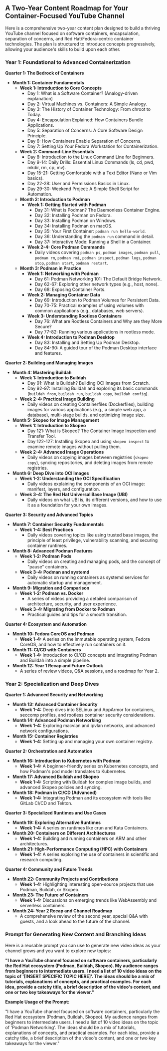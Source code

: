 ## A Two-Year Content Roadmap for Your Container-Focused YouTube Channel

Here is a comprehensive two-year content plan designed to build a thriving YouTube channel focused on software containers, encapsulation, separation of concerns, and Red Hat/Fedora-centric container technologies. The plan is structured to introduce concepts progressively, allowing your audience's skills to build upon each other.

### Year 1: Foundational to Advanced Containerization

**Quarter 1: The Bedrock of Containers**

*   **Month 1: Container Fundamentals**
    *   **Week 1: Introduction to Core Concepts**
        *   Day 1: What is a Software Container? (Analogy-driven explanation)
        *   Day 2: Virtual Machines vs. Containers: A Simple Analogy.
        *   Day 3: The History of Container Technology: From chroot to Today.
        *   Day 4: Encapsulation Explained: How Containers Bundle Applications.
        *   Day 5: Separation of Concerns: A Core Software Design Principle.
        *   Day 6: How Containers Enable Separation of Concerns.
        *   Day 7: Setting Up Your Fedora Workstation for Containerization.
    *   **Week 2: Command-Line Essentials**
        *   Day 8: Introduction to the Linux Command Line for Beginners.
        *   Day 9-14: Daily Drills: Essential Linux Commands (ls, cd, pwd, mkdir, rm, cp, mv).
        *   Day 15-21: Getting Comfortable with a Text Editor (Nano or Vim basics).
        *   Day 22-28: User and Permissions Basics in Linux.
        *   Day 29-30: Weekend Project: A Simple Shell Script for Automation.
    *   **Month 2: Introduction to Podman**
        *   **Week 1: Getting Started with Podman**
            *   Day 31: What is Podman? The Daemonless Container Engine.
            *   Day 32: Installing Podman on Fedora.
            *   Day 33: Installing Podman on Windows.
            *   Day 34: Installing Podman on macOS.
            *   Day 35: Your First Container: `podman run hello-world`.
            *   Day 36: Understanding the `podman run` command in detail.
            *   Day 37: Interactive Mode: Running a Shell in a Container.
        *   **Week 2-4: Core Podman Commands**
            *   Daily videos covering `podman ps`, `podman images`, `podman pull`, `podman rm`, `podman rmi`, `podman inspect`, `podman logs`, `podman stop`, `podman start`, `podman restart`.
    *   **Month 3: Podman in Practice**
        *   **Week 1: Networking with Podman**
            *   Day 61: Podman Networking 101: The Default Bridge Network.
            *   Day 62-67: Exploring other network types (e.g., host, none).
            *   Day 68: Exposing Container Ports.
        *   **Week 2: Managing Container Data**
            *   Day 69: Introduction to Podman Volumes for Persistent Data.
            *   Day 70-75: Practical examples of using volumes with common applications (e.g., databases, web servers).
        *   **Week 3: Understanding Rootless Containers**
            *   Day 76: What are Rootless Containers and Why are they More Secure?
            *   Day 77-82: Running various applications in rootless mode.
        *   **Week 4: Introduction to Podman Desktop**
            *   Day 83: Installing and Setting Up Podman Desktop.
            *   Day 84-90: A guided tour of the Podman Desktop interface and features.

**Quarter 2: Building and Managing Images**

*   **Month 4: Mastering Buildah**
    *   **Week 1: Introduction to Buildah**
        *   Day 91: What is Buildah? Building OCI Images from Scratch.
        *   Day 92-97: Installing Buildah and exploring its basic commands (`buildah from`, `buildah run`, `buildah copy`, `buildah config`).
    *   **Week 2-4: Practical Image Building**
        *   Daily videos on creating Containerfiles (Dockerfiles), building images for various applications (e.g., a simple web app, a database), multi-stage builds, and optimizing image size.
*   **Month 5: Skopeo for Image Management**
    *   **Week 1: Introduction to Skopeo**
        *   Day 121: What is Skopeo? The Container Image Inspection and Transfer Tool.
        *   Day 122-127: Installing Skopeo and using `skopeo inspect` to examine remote images without pulling them.
    *   **Week 2-4: Advanced Image Operations**
        *   Daily videos on copying images between registries (`skopeo copy`), syncing repositories, and deleting images from remote registries.
*   **Month 6: Deep Dive into OCI Images**
    *   **Week 1-2: Understanding the OCI Specification**
        *   Daily videos explaining the components of an OCI image: manifest, layers, and configuration.
    *   **Week 3-4: The Red Hat Universal Base Image (UBI)**
        *   Daily videos on what UBI is, its different versions, and how to use it as a foundation for your own images.

**Quarter 3: Security and Advanced Topics**

*   **Month 7: Container Security Fundamentals**
    *   **Week 1-4: Best Practices**
        *   Daily videos covering topics like using trusted base images, the principle of least privilege, vulnerability scanning, and securing container runtimes.
*   **Month 8: Advanced Podman Features**
    *   **Week 1-2: Podman Pods**
        *   Daily videos on creating and managing pods, and the concept of "pause" containers.
    *   **Week 3-4: Podman and systemd**
        *   Daily videos on running containers as systemd services for automatic startup and management.
*   **Month 9: Migration and Comparison**
    *   **Week 1-2: Podman vs. Docker**
        *   A series of videos providing a detailed comparison of architecture, security, and user experience.
    *   **Week 3-4: Migrating from Docker to Podman**
        *   Practical guides and tips for a smooth transition.

**Quarter 4: Ecosystem and Automation**

*   **Month 10: Fedora CoreOS and Podman**
    *   **Week 1-4:** A series on the immutable operating system, Fedora CoreOS, and how to effectively run containers on it.
*   **Month 11: CI/CD with Containers**
    *   **Week 1-4:** Introduction to CI/CD concepts and integrating Podman and Buildah into a simple pipeline.
*   **Month 12: Year 1 Recap and Future Outlook**
    *   A series of review videos, Q&A sessions, and a roadmap for Year 2.

### Year 2: Specialization and Deep Dives

**Quarter 1: Advanced Security and Networking**

*   **Month 13: Advanced Container Security**
    *   **Week 1-4:** Deep dives into SELinux and AppArmor for containers, seccomp profiles, and rootless container security considerations.
*   **Month 14: Advanced Podman Networking**
    *   **Week 1-4:** Exploring macvlan and ipvlan networks, and advanced network configurations.
*   **Month 15: Container Registries**
    *   **Week 1-4:** Setting up and managing your own container registry.

**Quarter 2: Orchestration and Automation**

*   **Month 16: Introduction to Kubernetes with Podman**
    *   **Week 1-4:** A beginner-friendly series on Kubernetes concepts, and how Podman's pod model translates to Kubernetes.
*   **Month 17: Advanced Buildah and Skopeo**
    *   **Week 1-4:** Scripting with Buildah for complex image builds, and advanced Skopeo policies and syncing.
*   **Month 18: Podman in CI/CD (Advanced)**
    *   **Week 1-4:** Integrating Podman and its ecosystem with tools like GitLab CI/CD and Tekton.

**Quarter 3: Specialized Runtimes and Use Cases**

*   **Month 19: Exploring Alternative Runtimes**
    *   **Week 1-4:** A series on runtimes like crun and Kata Containers.
*   **Month 20: Containers on Different Architectures**
    *   **Week 1-4:** Building and running containers on ARM and other architectures.
*   **Month 21: High-Performance Computing (HPC) with Containers**
    *   **Week 1-4:** A series exploring the use of containers in scientific and research computing.

**Quarter 4: Community and Future Trends**

*   **Month 22: Community Projects and Contributions**
    *   **Week 1-4:** Highlighting interesting open-source projects that use Podman, Buildah, or Skopeo.
*   **Month 23: The Future of Containers**
    *   **Week 1-4:** Discussions on emerging trends like WebAssembly and serverless containers.
*   **Month 24: Year 2 Recap and Channel Roadmap**
    *   A comprehensive review of the second year, special Q&A with guests, and a look ahead to the future of the channel.

### Prompt for Generating New Content and Branching Ideas

Here is a reusable prompt you can use to generate new video ideas as your channel grows and you want to explore new topics:

**"I have a YouTube channel focused on software containers, particularly the Red Hat ecosystem (Podman, Buildah, Skopeo). My audience ranges from beginners to intermediate users. I need a list of 10 video ideas on the topic of '[INSERT SPECIFIC TOPIC HERE]'. The ideas should be a mix of tutorials, explanations of concepts, and practical examples. For each idea, provide a catchy title, a brief description of the video's content, and one or two key takeaways for the viewer."**

**Example Usage of the Prompt:**

"I have a YouTube channel focused on software containers, particularly the Red Hat ecosystem (Podman, Buildah, Skopeo). My audience ranges from beginners to intermediate users. I need a list of 10 video ideas on the topic of 'Podman Networking'. The ideas should be a mix of tutorials, explanations of concepts, and practical examples. For each idea, provide a catchy title, a brief description of the video's content, and one or two key takeaways for the viewer."
